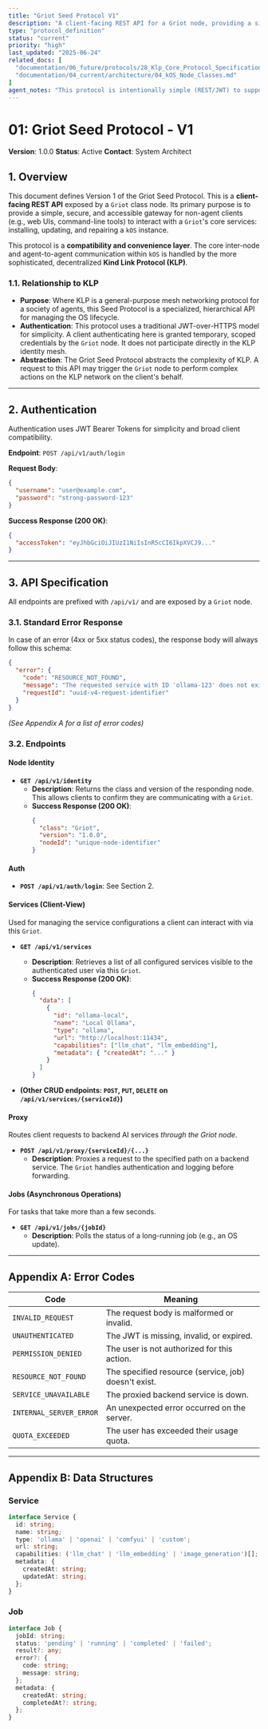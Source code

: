 ```yaml
---
title: "Griot Seed Protocol V1"
description: "A client-facing REST API for a Griot node, providing a simple gateway for OS installation, updates, and repairs. Serves as a compatibility layer for non-KLP clients."
type: "protocol_definition"
status: "current"
priority: "high"
last_updated: "2025-06-24"
related_docs: [
  "documentation/06_future/protocols/28_Klp_Core_Protocol_Specification.md",
  "documentation/04_current/architecture/04_kOS_Node_Classes.md"
]
agent_notes: "This protocol is intentionally simple (REST/JWT) to support basic clients like UIs. It abstracts the more complex KLP which handles true inter-node communication."
---
```


# 01: Griot Seed Protocol - V1

**Version**: 1.0.0
**Status**: Active
**Contact**: System Architect

## 1. Overview

This document defines Version 1 of the Griot Seed Protocol. This is a **client-facing REST API** exposed by a `Griot` class node. Its primary purpose is to provide a simple, secure, and accessible gateway for non-agent clients (e.g., web UIs, command-line tools) to interact with a `Griot`'s core services: installing, updating, and repairing a `kOS` instance.

This protocol is a **compatibility and convenience layer**. The core inter-node and agent-to-agent communication within `kOS` is handled by the more sophisticated, decentralized **Kind Link Protocol (KLP)**.

### 1.1. Relationship to KLP

- **Purpose**: Where KLP is a general-purpose mesh networking protocol for a society of agents, this Seed Protocol is a specialized, hierarchical API for managing the OS lifecycle.
- **Authentication**: This protocol uses a traditional JWT-over-HTTPS model for simplicity. A client authenticating here is granted temporary, scoped credentials by the `Griot` node. It does not participate directly in the KLP identity mesh.
- **Abstraction**: The Griot Seed Protocol abstracts the complexity of KLP. A request to this API may trigger the `Griot` node to perform complex actions on the KLP network on the client's behalf.

---

## 2. Authentication

Authentication uses JWT Bearer Tokens for simplicity and broad client compatibility.

**Endpoint**: `POST /api/v1/auth/login`

**Request Body**:
```json
{
  "username": "user@example.com",
  "password": "strong-password-123"
}
```

**Success Response (200 OK)**:
```json
{
  "accessToken": "eyJhbGciOiJIUzI1NiIsInR5cCI6IkpXVCJ9..."
}
```

---

## 3. API Specification

All endpoints are prefixed with `/api/v1/` and are exposed by a `Griot` node.

### 3.1. Standard Error Response

In case of an error (4xx or 5xx status codes), the response body will always follow this schema:
```json
{
  "error": {
    "code": "RESOURCE_NOT_FOUND",
    "message": "The requested service with ID 'ollama-123' does not exist.",
    "requestId": "uuid-v4-request-identifier"
  }
}
```
*(See Appendix A for a list of error codes)*

### 3.2. Endpoints

#### **Node Identity**
- **`GET /api/v1/identity`**
  - **Description**: Returns the class and version of the responding node. This allows clients to confirm they are communicating with a `Griot`.
  - **Success Response (200 OK)**:
    ```json
    {
      "class": "Griot",
      "version": "1.0.0",
      "nodeId": "unique-node-identifier"
    }
    ```

#### **Auth**
- **`POST /api/v1/auth/login`**: See Section 2.

#### **Services (Client-View)**
Used for managing the service configurations a client can interact with via this `Griot`.

- **`GET /api/v1/services`**
  - **Description**: Retrieves a list of all configured services visible to the authenticated user via this `Griot`.
  - **Success Response (200 OK)**:
    ```json
    {
      "data": [
        {
          "id": "ollama-local",
          "name": "Local Ollama",
          "type": "ollama",
          "url": "http://localhost:11434",
          "capabilities": ["llm_chat", "llm_embedding"],
          "metadata": { "createdAt": "..." }
        }
      ]
    }
    ```

- **(Other CRUD endpoints: `POST`, `PUT`, `DELETE` on `/api/v1/services/{serviceId}`)**

#### **Proxy**
Routes client requests to backend AI services *through the Griot node*.

- **`POST /api/v1/proxy/{serviceId}/{...}`**
  - **Description**: Proxies a request to the specified path on a backend service. The `Griot` handles authentication and logging before forwarding.

#### **Jobs (Asynchronous Operations)**
For tasks that take more than a few seconds.

- **`GET /api/v1/jobs/{jobId}`**
  - **Description**: Polls the status of a long-running job (e.g., an OS update).

---

## Appendix A: Error Codes

| Code                    | Meaning                                       |
| ----------------------- | --------------------------------------------- |
| `INVALID_REQUEST`       | The request body is malformed or invalid.     |
| `UNAUTHENTICATED`       | The JWT is missing, invalid, or expired.      |
| `PERMISSION_DENIED`     | The user is not authorized for this action.   |
| `RESOURCE_NOT_FOUND`    | The specified resource (service, job) doesn't exist. |
| `SERVICE_UNAVAILABLE`   | The proxied backend service is down.          |
| `INTERNAL_SERVER_ERROR` | An unexpected error occurred on the server.   |
| `QUOTA_EXCEEDED`        | The user has exceeded their usage quota.      |

---

## Appendix B: Data Structures

### Service
```typescript
interface Service {
  id: string;
  name: string;
  type: 'ollama' | 'openai' | 'comfyui' | 'custom';
  url: string;
  capabilities: ('llm_chat' | 'llm_embedding' | 'image_generation')[];
  metadata: {
    createdAt: string;
    updatedAt: string;
  };
}
```

### Job
```typescript
interface Job {
  jobId: string;
  status: 'pending' | 'running' | 'completed' | 'failed';
  result?: any;
  error?: {
    code: string;
    message: string;
  };
  metadata: {
    createdAt: string;
    completedAt?: string;
  };
}
```